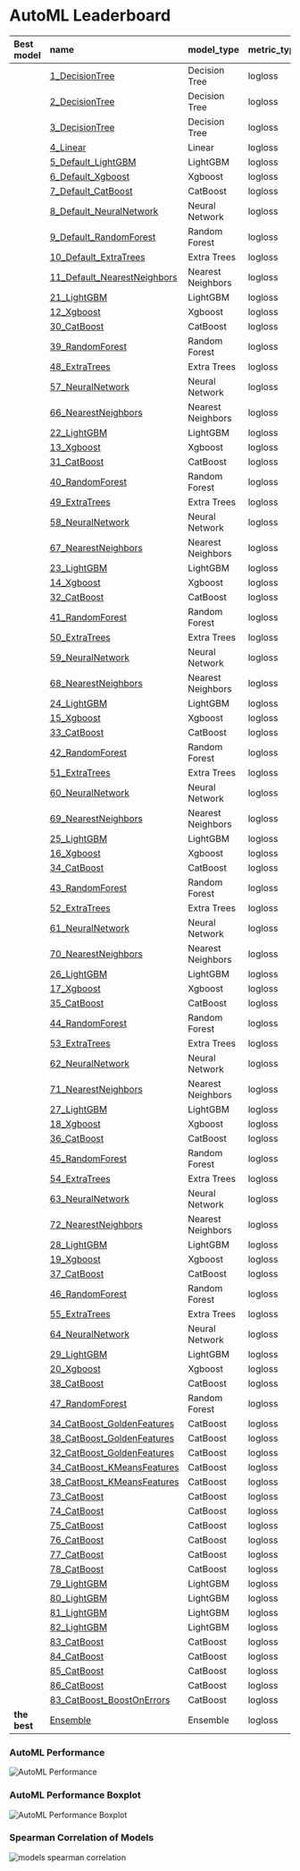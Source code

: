 # AutoML Leaderboard

| Best model   | name                                                                 | model_type        | metric_type   |   metric_value |   train_time |
|:-------------|:---------------------------------------------------------------------|:------------------|:--------------|---------------:|-------------:|
|              | [1_DecisionTree](1_DecisionTree/README.md)                           | Decision Tree     | logloss       |      0.295041  |         5.33 |
|              | [2_DecisionTree](2_DecisionTree/README.md)                           | Decision Tree     | logloss       |      0.313541  |         5.19 |
|              | [3_DecisionTree](3_DecisionTree/README.md)                           | Decision Tree     | logloss       |      0.313541  |         5.32 |
|              | [4_Linear](4_Linear/README.md)                                       | Linear            | logloss       |      0.18766   |         6.13 |
|              | [5_Default_LightGBM](5_Default_LightGBM/README.md)                   | LightGBM          | logloss       |      0.125001  |        11.22 |
|              | [6_Default_Xgboost](6_Default_Xgboost/README.md)                     | Xgboost           | logloss       |      0.132326  |         9.43 |
|              | [7_Default_CatBoost](7_Default_CatBoost/README.md)                   | CatBoost          | logloss       |      0.114824  |        10.61 |
|              | [8_Default_NeuralNetwork](8_Default_NeuralNetwork/README.md)         | Neural Network    | logloss       |      0.187465  |         8.11 |
|              | [9_Default_RandomForest](9_Default_RandomForest/README.md)           | Random Forest     | logloss       |      0.228603  |        11.64 |
|              | [10_Default_ExtraTrees](10_Default_ExtraTrees/README.md)             | Extra Trees       | logloss       |      0.193979  |        10.97 |
|              | [11_Default_NearestNeighbors](11_Default_NearestNeighbors/README.md) | Nearest Neighbors | logloss       |      0.447072  |         7.98 |
|              | [21_LightGBM](21_LightGBM/README.md)                                 | LightGBM          | logloss       |      0.142061  |        11.57 |
|              | [12_Xgboost](12_Xgboost/README.md)                                   | Xgboost           | logloss       |      0.163252  |        10.06 |
|              | [30_CatBoost](30_CatBoost/README.md)                                 | CatBoost          | logloss       |      0.111399  |        35.02 |
|              | [39_RandomForest](39_RandomForest/README.md)                         | Random Forest     | logloss       |      0.204734  |        13.2  |
|              | [48_ExtraTrees](48_ExtraTrees/README.md)                             | Extra Trees       | logloss       |      0.184721  |        12.91 |
|              | [57_NeuralNetwork](57_NeuralNetwork/README.md)                       | Neural Network    | logloss       |      0.254356  |         9.92 |
|              | [66_NearestNeighbors](66_NearestNeighbors/README.md)                 | Nearest Neighbors | logloss       |      0.488837  |         9.7  |
|              | [22_LightGBM](22_LightGBM/README.md)                                 | LightGBM          | logloss       |      0.119728  |        12.26 |
|              | [13_Xgboost](13_Xgboost/README.md)                                   | Xgboost           | logloss       |      0.132156  |        14.02 |
|              | [31_CatBoost](31_CatBoost/README.md)                                 | CatBoost          | logloss       |      0.116745  |        22.66 |
|              | [40_RandomForest](40_RandomForest/README.md)                         | Random Forest     | logloss       |      0.213752  |        15.61 |
|              | [49_ExtraTrees](49_ExtraTrees/README.md)                             | Extra Trees       | logloss       |      0.179832  |        14.59 |
|              | [58_NeuralNetwork](58_NeuralNetwork/README.md)                       | Neural Network    | logloss       |      0.164998  |        12.16 |
|              | [67_NearestNeighbors](67_NearestNeighbors/README.md)                 | Nearest Neighbors | logloss       |      0.437341  |        11.41 |
|              | [23_LightGBM](23_LightGBM/README.md)                                 | LightGBM          | logloss       |      0.131008  |        15.33 |
|              | [14_Xgboost](14_Xgboost/README.md)                                   | Xgboost           | logloss       |      0.299213  |        12.68 |
|              | [32_CatBoost](32_CatBoost/README.md)                                 | CatBoost          | logloss       |      0.109369  |        19.88 |
|              | [41_RandomForest](41_RandomForest/README.md)                         | Random Forest     | logloss       |      0.253847  |        16.45 |
|              | [50_ExtraTrees](50_ExtraTrees/README.md)                             | Extra Trees       | logloss       |      0.254352  |        16.07 |
|              | [59_NeuralNetwork](59_NeuralNetwork/README.md)                       | Neural Network    | logloss       |      0.147187  |        13.83 |
|              | [68_NearestNeighbors](68_NearestNeighbors/README.md)                 | Nearest Neighbors | logloss       |      0.437341  |        12.07 |
|              | [24_LightGBM](24_LightGBM/README.md)                                 | LightGBM          | logloss       |      0.126845  |        15.89 |
|              | [15_Xgboost](15_Xgboost/README.md)                                   | Xgboost           | logloss       |      0.693099  |        12.81 |
|              | [33_CatBoost](33_CatBoost/README.md)                                 | CatBoost          | logloss       |      0.11248   |        20.05 |
|              | [42_RandomForest](42_RandomForest/README.md)                         | Random Forest     | logloss       |      0.277495  |        19.01 |
|              | [51_ExtraTrees](51_ExtraTrees/README.md)                             | Extra Trees       | logloss       |      0.216421  |        16.81 |
|              | [60_NeuralNetwork](60_NeuralNetwork/README.md)                       | Neural Network    | logloss       |      0.248498  |        14.5  |
|              | [69_NearestNeighbors](69_NearestNeighbors/README.md)                 | Nearest Neighbors | logloss       |      0.488837  |        13.75 |
|              | [25_LightGBM](25_LightGBM/README.md)                                 | LightGBM          | logloss       |      0.122106  |        15.44 |
|              | [16_Xgboost](16_Xgboost/README.md)                                   | Xgboost           | logloss       |      0.693123  |        14    |
|              | [34_CatBoost](34_CatBoost/README.md)                                 | CatBoost          | logloss       |      0.101761  |        19.06 |
|              | [43_RandomForest](43_RandomForest/README.md)                         | Random Forest     | logloss       |      0.27513   |        18.41 |
|              | [52_ExtraTrees](52_ExtraTrees/README.md)                             | Extra Trees       | logloss       |      0.240711  |        19.21 |
|              | [61_NeuralNetwork](61_NeuralNetwork/README.md)                       | Neural Network    | logloss       |      0.228268  |        15.97 |
|              | [70_NearestNeighbors](70_NearestNeighbors/README.md)                 | Nearest Neighbors | logloss       |      0.507229  |        15.64 |
|              | [26_LightGBM](26_LightGBM/README.md)                                 | LightGBM          | logloss       |      0.127732  |        19.15 |
|              | [17_Xgboost](17_Xgboost/README.md)                                   | Xgboost           | logloss       |      0.43164   |        15.93 |
|              | [35_CatBoost](35_CatBoost/README.md)                                 | CatBoost          | logloss       |      0.115992  |        18.36 |
|              | [44_RandomForest](44_RandomForest/README.md)                         | Random Forest     | logloss       |      0.261804  |        18.8  |
|              | [53_ExtraTrees](53_ExtraTrees/README.md)                             | Extra Trees       | logloss       |      0.299218  |        22.85 |
|              | [62_NeuralNetwork](62_NeuralNetwork/README.md)                       | Neural Network    | logloss       |      0.176633  |        17.77 |
|              | [71_NearestNeighbors](71_NearestNeighbors/README.md)                 | Nearest Neighbors | logloss       |      0.488837  |        16.6  |
|              | [27_LightGBM](27_LightGBM/README.md)                                 | LightGBM          | logloss       |      0.13886   |        19.74 |
|              | [18_Xgboost](18_Xgboost/README.md)                                   | Xgboost           | logloss       |      0.1746    |        19.75 |
|              | [36_CatBoost](36_CatBoost/README.md)                                 | CatBoost          | logloss       |      0.114289  |        51.53 |
|              | [45_RandomForest](45_RandomForest/README.md)                         | Random Forest     | logloss       |      0.235061  |        22.4  |
|              | [54_ExtraTrees](54_ExtraTrees/README.md)                             | Extra Trees       | logloss       |      0.220836  |        21.08 |
|              | [63_NeuralNetwork](63_NeuralNetwork/README.md)                       | Neural Network    | logloss       |      0.21853   |        18.39 |
|              | [72_NearestNeighbors](72_NearestNeighbors/README.md)                 | Nearest Neighbors | logloss       |      0.489052  |        18.02 |
|              | [28_LightGBM](28_LightGBM/README.md)                                 | LightGBM          | logloss       |      0.116853  |        20.88 |
|              | [19_Xgboost](19_Xgboost/README.md)                                   | Xgboost           | logloss       |      0.691893  |        18.25 |
|              | [37_CatBoost](37_CatBoost/README.md)                                 | CatBoost          | logloss       |      0.11095   |        27.31 |
|              | [46_RandomForest](46_RandomForest/README.md)                         | Random Forest     | logloss       |      0.195568  |        23.11 |
|              | [55_ExtraTrees](55_ExtraTrees/README.md)                             | Extra Trees       | logloss       |      0.175504  |        22.43 |
|              | [64_NeuralNetwork](64_NeuralNetwork/README.md)                       | Neural Network    | logloss       |      0.188742  |        20.6  |
|              | [29_LightGBM](29_LightGBM/README.md)                                 | LightGBM          | logloss       |      0.141791  |        22.05 |
|              | [20_Xgboost](20_Xgboost/README.md)                                   | Xgboost           | logloss       |      0.129838  |        23.47 |
|              | [38_CatBoost](38_CatBoost/README.md)                                 | CatBoost          | logloss       |      0.109186  |        43    |
|              | [47_RandomForest](47_RandomForest/README.md)                         | Random Forest     | logloss       |      0.276271  |        23.77 |
|              | [34_CatBoost_GoldenFeatures](34_CatBoost_GoldenFeatures/README.md)   | CatBoost          | logloss       |      0.105791  |        33.22 |
|              | [38_CatBoost_GoldenFeatures](38_CatBoost_GoldenFeatures/README.md)   | CatBoost          | logloss       |      0.10771   |        37.51 |
|              | [32_CatBoost_GoldenFeatures](32_CatBoost_GoldenFeatures/README.md)   | CatBoost          | logloss       |      0.111014  |        28.44 |
|              | [34_CatBoost_KMeansFeatures](34_CatBoost_KMeansFeatures/README.md)   | CatBoost          | logloss       |      0.100147  |        31.69 |
|              | [38_CatBoost_KMeansFeatures](38_CatBoost_KMeansFeatures/README.md)   | CatBoost          | logloss       |      0.096346  |        51.72 |
|              | [73_CatBoost](73_CatBoost/README.md)                                 | CatBoost          | logloss       |      0.0992113 |        46.54 |
|              | [74_CatBoost](74_CatBoost/README.md)                                 | CatBoost          | logloss       |      0.0989191 |        76.72 |
|              | [75_CatBoost](75_CatBoost/README.md)                                 | CatBoost          | logloss       |      0.099829  |        32.25 |
|              | [76_CatBoost](76_CatBoost/README.md)                                 | CatBoost          | logloss       |      0.098331  |        39.46 |
|              | [77_CatBoost](77_CatBoost/README.md)                                 | CatBoost          | logloss       |      0.105146  |        24.75 |
|              | [78_CatBoost](78_CatBoost/README.md)                                 | CatBoost          | logloss       |      0.11485   |        31.32 |
|              | [79_LightGBM](79_LightGBM/README.md)                                 | LightGBM          | logloss       |      0.123575  |        23.95 |
|              | [80_LightGBM](80_LightGBM/README.md)                                 | LightGBM          | logloss       |      0.119156  |        26.91 |
|              | [81_LightGBM](81_LightGBM/README.md)                                 | LightGBM          | logloss       |      0.117737  |        25.96 |
|              | [82_LightGBM](82_LightGBM/README.md)                                 | LightGBM          | logloss       |      0.119728  |        25.24 |
|              | [83_CatBoost](83_CatBoost/README.md)                                 | CatBoost          | logloss       |      0.0934722 |        41.33 |
|              | [84_CatBoost](84_CatBoost/README.md)                                 | CatBoost          | logloss       |      0.103991  |        51.4  |
|              | [85_CatBoost](85_CatBoost/README.md)                                 | CatBoost          | logloss       |      0.10591   |        33.37 |
|              | [86_CatBoost](86_CatBoost/README.md)                                 | CatBoost          | logloss       |      0.0964026 |        57.86 |
|              | [83_CatBoost_BoostOnErrors](83_CatBoost_BoostOnErrors/README.md)     | CatBoost          | logloss       |      0.0933352 |        44.61 |
| **the best** | [Ensemble](Ensemble/README.md)                                       | Ensemble          | logloss       |      0.0914001 |        29.38 |

### AutoML Performance
![AutoML Performance](ldb_performance.png)

### AutoML Performance Boxplot
![AutoML Performance Boxplot](ldb_performance_boxplot.png)

### Spearman Correlation of Models
![models spearman correlation](correlation_heatmap.png)

